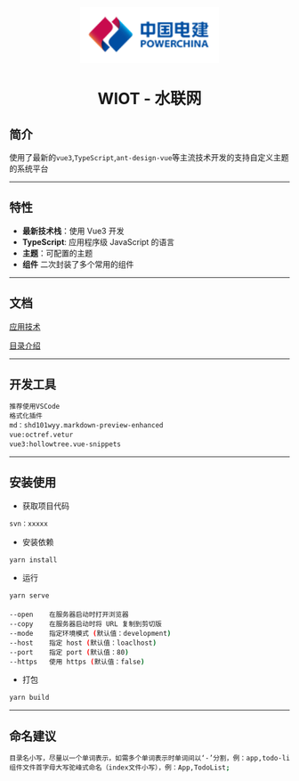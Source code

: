 <div align="center">
<img alt="VbenAdmin Logo" width="250" height="100" src="./public/static/images/app/logo.png">
<br/>
<h1>WIOT - 水联网</h1>
</div>

## 简介

使用了最新的`vue3`,`TypeScript`,`ant-design-vue`等主流技术开发的支持自定义主题的系统平台

---

## 特性

- **最新技术栈**：使用 Vue3 开发
- **TypeScript**: 应用程序级 JavaScript 的语言
- **主题**：可配置的主题
- **组件** 二次封装了多个常用的组件

---

## 文档

[应用技术](./doc/framework.md)

[目录介绍](./doc/directory.md)

---

## 开发工具

```bash
推荐使用VSCode
格式化插件
md：shd101wyy.markdown-preview-enhanced
vue:octref.vetur
vue3:hollowtree.vue-snippets
```

---

## 安装使用

- 获取项目代码

```bash
svn：xxxxx
```

- 安装依赖

```bash
yarn install
```

- 运行

```bash
yarn serve

--open    在服务器启动时打开浏览器
--copy    在服务器启动时将 URL 复制到剪切版
--mode    指定环境模式 (默认值：development)
--host    指定 host (默认值：loaclhost)
--port    指定 port (默认值：80)
--https   使用 https (默认值：false)
```

- 打包

```bash
yarn build
```

---

## 命名建议

```bash
目录名小写，尽量以一个单词表示，如需多个单词表示时单词间以‘-’分割，例：app,todo-list;
组件文件首字母大写驼峰式命名（index文件小写），例：App,TodoList;
```